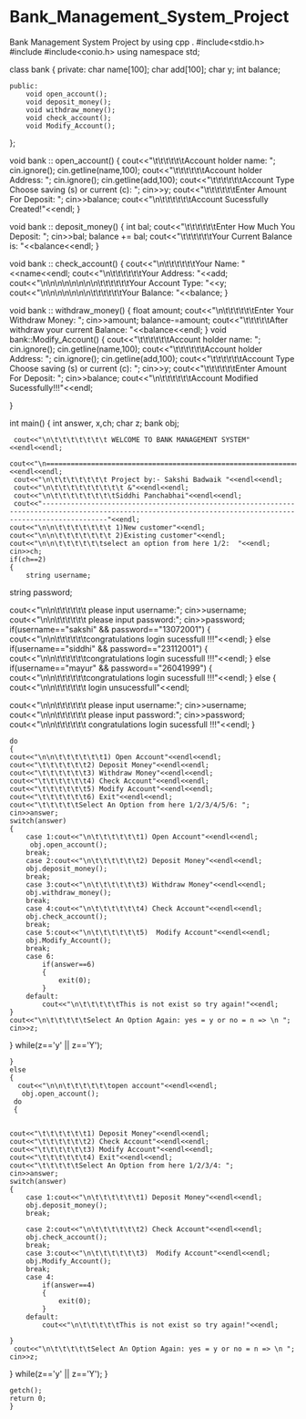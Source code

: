 # Bank_Management_System_Project
Bank Management System Project by using cpp .
#include<stdio.h>
#include<iostream>
#include<conio.h>
using namespace std;

class bank
{
    private:
    char name[100];
    char add[100];
    char y;
    int balance;

    public:
        void open_account();
        void deposit_money();
        void withdraw_money();
        void check_account();
        void Modify_Account();
};

void bank :: open_account()
{
    cout<<"\t\t\t\t\t\tAccount holder name: ";
    cin.ignore();
    cin.getline(name,100);
    cout<<"\t\t\t\t\t\tAccount holder Address: ";
    cin.ignore();
    cin.getline(add,100);
    cout<<"\t\t\t\t\t\tAccount Type Choose saving (s) or current (c): ";
    cin>>y;
    cout<<"\t\t\t\t\t\tEnter Amount For Deposit: ";
    cin>>balance;
    cout<<"\n\t\t\t\t\t\tAccount Sucessfully Created!"<<endl;
}

void bank :: deposit_money()
{
    int bal;
    cout<<"\t\t\t\t\t\tEnter How Much You Deposit: ";
    cin>>bal;
    balance += bal;
    cout<<"\t\t\t\t\t\tYour Current Balance is: "<<balance<<endl;
}

void bank :: check_account()
{
    cout<<"\n\t\t\t\t\t\tYour Name: "<<name<<endl;
    cout<<"\n\t\t\t\t\t\tYour Address: "<<add;
    cout<<"\n\n\n\n\n\n\n\n\t\t\t\t\t\tYour Account Type: "<<y;
    cout<<"\n\n\n\n\n\n\n\t\t\t\t\t\tYour Balance: "<<balance;
}

void bank :: withdraw_money()
{
    float amount;
    cout<<"\n\t\t\t\t\t\tEnter Your Withdraw Money: ";
    cin>>amount;
    balance-=amount;
    cout<<"\t\t\t\t\tAfter withdraw your current Balance: "<<balance<<endl;
}
void bank::Modify_Account()
{
    cout<<"\t\t\t\t\t\tAccount holder name: ";
    cin.ignore();
    cin.getline(name,100);
    cout<<"\t\t\t\t\t\tAccount holder Address: ";
    cin.ignore();
    cin.getline(add,100);
    cout<<"\t\t\t\t\t\tAccount Type Choose saving (s) or current (c): ";
    cin>>y;
    cout<<"\t\t\t\t\t\tEnter Amount For Deposit: ";
    cin>>balance;
    cout<<"\n\t\t\t\t\t\tAccount Modified Sucessfully!!!"<<endl;

}

int main()
{
    int answer, x,ch;
    char z;
    bank obj;

     cout<<"\n\t\t\t\t\t\t\t WELCOME TO BANK MANAGEMENT SYSTEM"<<endl<<endl;
     cout<<"\n============================================================================================================================================================"<<endl<<endl;
     cout<<"\n\t\t\t\t\t\t\t Project by:- Sakshi Badwaik "<<endl<<endl;
     cout<<"\n\t\t\t\t\t\t\t\t\t &"<<endl<<endl;
     cout<<"\n\t\t\t\t\t\t\t\tSiddhi Panchabhai"<<endl<<endl;
     cout<<"------------------------------------------------------------------------------------------------------------------------------------------------------------"<<endl;
    cout<<"\n\n\t\t\t\t\t\t\t 1)New customer"<<endl;
    cout<<"\n\n\t\t\t\t\t\t\t 2)Existing customer"<<endl;
    cout<<"\n\n\t\t\t\t\t\tselect an option from here 1/2:  "<<endl;
    cin>>ch;
    if(ch==2)
    {
        string username;
string password;

cout<<"\n\n\t\t\t\t\t\t please input username:";
cin>>username;
cout<<"\n\n\t\t\t\t\t\t please input password:";
cin>>password;
if(username=="sakshi" && password=="13072001")
{
 cout<<"\n\n\t\t\t\t\t\tcongratulations login sucessfull !!!"<<endl;
}
else if(username=="siddhi" && password=="23112001")
{
cout<<"\n\n\t\t\t\t\t\tcongratulations login sucessfull !!!"<<endl;
}
else if(username=="mayur" && password=="26041999")
{
cout<<"\n\n\t\t\t\t\t\tcongratulations login sucessfull !!!"<<endl;
}
else
{
cout<<"\n\n\t\t\t\t\t\t login unsucessfull"<<endl;

cout<<"\n\n\t\t\t\t\t\t please input username:";
cin>>username;
cout<<"\n\n\t\t\t\t\t\t please input password:";
cin>>password;
cout<<"\n\n\t\t\t\t\t\t congratulations login sucessfull !!!"<<endl;
}

    do
    {
    cout<<"\n\n\t\t\t\t\t\t1) Open Account"<<endl<<endl;
    cout<<"\t\t\t\t\t\t2) Deposit Money"<<endl<<endl;
    cout<<"\t\t\t\t\t\t3) Withdraw Money"<<endl<<endl;
    cout<<"\t\t\t\t\t\t4) Check Account"<<endl<<endl;
    cout<<"\t\t\t\t\t\t5) Modify Account"<<endl<<endl;
    cout<<"\t\t\t\t\t\t6) Exit"<<endl<<endl;
    cout<<"\t\t\t\t\tSelect An Option from here 1/2/3/4/5/6: ";
    cin>>answer;
    switch(answer)
    {
        case 1:cout<<"\n\t\t\t\t\t\t1) Open Account"<<endl<<endl;
         obj.open_account();
        break;
        case 2:cout<<"\n\t\t\t\t\t\t2) Deposit Money"<<endl<<endl;
        obj.deposit_money();
        break;
        case 3:cout<<"\n\t\t\t\t\t\t3) Withdraw Money"<<endl<<endl;
        obj.withdraw_money();
        break;
        case 4:cout<<"\n\t\t\t\t\t\t4) Check Account"<<endl<<endl;
        obj.check_account();
        break;
        case 5:cout<<"\n\t\t\t\t\t\t5)  Modify Account"<<endl<<endl;
        obj.Modify_Account();
        break;
        case 6:
            if(answer==6)
            {
                exit(0);
            }
        default:
            cout<<"\n\t\t\t\t\tThis is not exist so try again!"<<endl;
    }
    cout<<"\n\t\t\t\t\tSelect An Option Again: yes = y or no = n => \n ";
    cin>>z;

   } while(z=='y' || z=='Y');

    }
    else
    {
      cout<<"\n\n\t\t\t\t\t\topen account"<<endl<<endl;
       obj.open_account();
     do
     {


    cout<<"\t\t\t\t\t\t1) Deposit Money"<<endl<<endl;
    cout<<"\t\t\t\t\t\t2) Check Account"<<endl<<endl;
    cout<<"\t\t\t\t\t\t3) Modify Account"<<endl<<endl;
    cout<<"\t\t\t\t\t\t4) Exit"<<endl<<endl;
    cout<<"\t\t\t\t\tSelect An Option from here 1/2/3/4: ";
    cin>>answer;
    switch(answer)
    {
        case 1:cout<<"\n\t\t\t\t\t\t1) Deposit Money"<<endl<<endl;
        obj.deposit_money();
        break;

        case 2:cout<<"\n\t\t\t\t\t\t2) Check Account"<<endl<<endl;
        obj.check_account();
        break;
        case 3:cout<<"\n\t\t\t\t\t\t3)  Modify Account"<<endl<<endl;
        obj.Modify_Account();
        break;
        case 4:
            if(answer==4)
            {
                exit(0);
            }
        default:
            cout<<"\n\t\t\t\t\tThis is not exist so try again!"<<endl;

    }
     cout<<"\n\t\t\t\t\tSelect An Option Again: yes = y or no = n => \n ";
    cin>>z;



   } while(z=='y' || z=='Y');
    }


    getch();
    return 0;
    }
